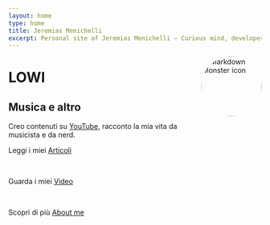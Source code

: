 ```yaml
---
layout: home
type: home
title: Jeremias Menichelli
excerpt: Personal site of Jeremias Menichelli — Curious mind, developer and writer
---
```

<img src="assets/images/profilo.jpg"
   alt="Markdown Monster icon"
   style="float: right; margin-bottom: 550px; width: 120px; height: 120px;
   border-radius: 60% " />

<h1 class="home__title">LOWI</h1>

<h2 class="home__subtitle">Musica e altro</h2>


<p class="home__bio">  
  Creo contenuti su <a href="//newrelic.com">YouTube</a>, racconto la mia vita da musicista e da&nbsp;nerd.
</p>

<nav class="home__nav">
  <p class="home__nav--line">
    Leggi i miei <a href="/blog" class="home__nav--link">Articoli</a>
  </p>
<br/>
  <p class="home__nav--line">
    Guarda i miei <a href="/talks" class="home__nav--link">Video</a>
  </p>
<br/>
  <p class="home__nav--line">
    Scopri di più <a href="/about" class="home__nav--link">About me</a>
  </p>
</nav>
